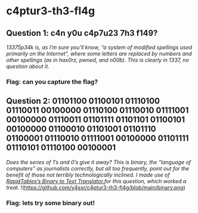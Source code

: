 # c4ptur3-th3-fl4g
## Question 1: c4n y0u c4p7u23 7h3 f149?
*13375p34k is, as I’m sure you’ll know, “a system of modified spellings used primarily on the Internet”, where some letters are replaced by numbers and other spellings (as in hax0rz, pwned, and n00b). This is clearly in 1337, no question about it.*
### Flag: can you capture the flag?
## Question 2: 01101100 01100101 01110100 01110011 00100000 01110100 01110010 01111001 00100000 01110011 01101111 01101101 01100101 00100000 01100010 01101001 01101110 01100001 01110010 01111001 00100000 01101111 01110101 01110100 00100001
*Does the series of 1’s and 0’s give it away? This is binary, the “language of computers” as journalists correctly, but all too frequently, point out for the benefit of those not terribly technologically inclined.
I made use of [RapidTables’s Binary to Text Translator.](https://www.rapidtables.com/convert/number/binary-to-ascii.html)for this question, which worked a treat.*
!(https://github.com/y4ssr/c4ptur3-th3-fl4g/blob/main/binary.png)
### Flag: lets try some binary out!


